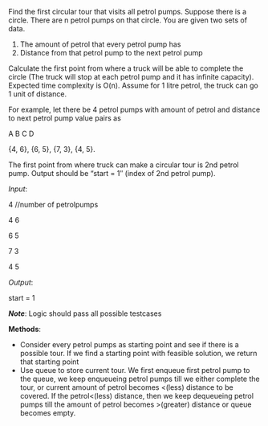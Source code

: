 Find the first circular tour that visits all petrol pumps. 
Suppose there is a circle. There are n petrol pumps on that circle. You are given two sets of data.

1. The amount of petrol that every petrol pump has
2. Distance from that petrol pump to the next petrol pump


Calculate the first point from where a truck will be able to complete the circle (The truck will stop at each petrol pump and it has infinite capacity). Expected time complexity is O(n). Assume for 1 litre petrol, the truck can go 1 unit of distance.

For example, let there be 4 petrol pumps with amount of petrol and distance to next petrol pump value pairs as 

   A        B        C      D

  {4, 6}, {6, 5}, {7, 3}, {4, 5}. 

The first point from where truck can make a circular tour is 2nd petrol pump. Output should be “start = 1″ (index of 2nd petrol pump).

*Input*: 

4    //number of petrolpumps

4 6   

6 5

7 3

4 5 


*Output*:

start = 1



__*Note*__: Logic should pass all possible testcases


**Methods**:
- Consider every petrol pumps as starting point and see if there is a possible tour. If we find a starting point with feasible solution, we return that starting point
- Use queue to store current tour. We first enqueue first petrol pump to the queue, we keep enqueueing petrol pumps till we either complete the tour, or current amount of petrol becomes <(less) distance to be covered. If the petrol<(less) distance, then we keep dequeueing petrol pumps till the amount of petrol becomes >(greater) distance or queue becomes empty.
